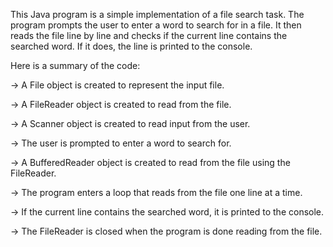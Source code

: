 This Java program is a simple implementation of a file search task. The program prompts the user to enter a word to search for in a file.
It then reads the file line by line and checks if the current line contains the searched word. If it does, the line is printed to the console.

Here is a summary of the code:

→ A File object is created to represent the input file.

→ A FileReader object is created to read from the file.

→ A Scanner object is created to read input from the user.

→ The user is prompted to enter a word to search for.

→ A BufferedReader object is created to read from the file using the FileReader.

→ The program enters a loop that reads from the file one line at a time.

→ If the current line contains the searched word, it is printed to the console.

→ The FileReader is closed when the program is done reading from the file.
